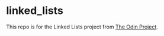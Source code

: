# linked_lists
This repo is for the Linked Lists project from [The Odin Project](https://www.theodinproject.com/paths/full-stack-ruby-on-rails/courses/ruby-programming/lessons/linked-lists).

